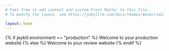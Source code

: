 ```yaml
---
# Feel free to add content and custom Front Matter to this file.
# To modify the layout, see https://jekyllrb.com/docs/themes/#overriding-theme-defaults

layout: home
---
```


{% if jeykill.environment == "production" %}
  Welcome to your production website
{% else %}
  Welcome to your review website
{% endif %}